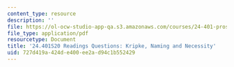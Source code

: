 ```yaml
---
content_type: resource
description: ''
file: https://ol-ocw-studio-app-qa.s3.amazonaws.com/courses/24-401-proseminar-in-philosophy-ii-spring-2020/727d419a424de400ee2ad94c1b552429_MIT24_401S20_Questions2and3.pdf
file_type: application/pdf
resourcetype: Document
title: '24.401S20 Readings Questions: Kripke, Naming and Necessity'
uid: 727d419a-424d-e400-ee2a-d94c1b552429
---
```

